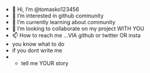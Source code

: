 - 👋 Hi, I’m @tomasko123456
- 👀 I’m interested in github community 
- 🌱 I’m currently learning about community
- 💞️ I’m looking to collaborate on my project WITH YOU 
- 📫 How to reach me ...VIA github or twitter OR insta
- you know what to do
- if you dont write me
- - tell me YOUR story 

<!---
tomasko123456/tomasko123456 is a ✨ special ✨ repository because its `README.md` (this file) appears on your GitHub profile.
